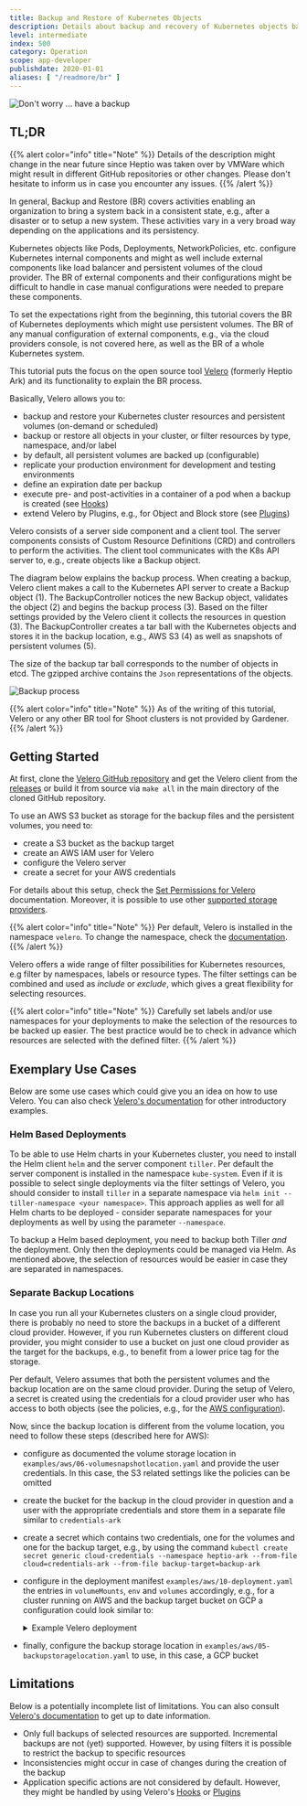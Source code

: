 ```yaml
---
title: Backup and Restore of Kubernetes Objects
description: Details about backup and recovery of Kubernetes objects based on the open source tool [Velero](https://velero.io/).
level: intermediate
index: 500
category: Operation
scope: app-developer
publishdate: 2020-01-01
aliases: [ "/readmore/br" ]
---
```


![Don't worry ... have a backup](images/teaser.png)

## TL;DR

{{% alert color="info"  title="Note" %}}
Details of the description might change in the near future since Heptio was taken over by VMWare which might result in different GitHub repositories or other changes. Please don't hesitate to inform us in case you encounter any issues.
{{% /alert %}}

In general, Backup and Restore (BR) covers activities enabling an organization to bring a system back in a consistent state, e.g., after a disaster or to setup a new system. These activities vary in a very broad way depending on the applications and its persistency.

Kubernetes objects like Pods, Deployments, NetworkPolicies, etc. configure Kubernetes internal components and might as well include external components like load balancer and persistent volumes of the cloud provider. The BR of external components and their configurations might be difficult to handle in case manual configurations were needed to prepare these components.

To set the expectations right from the beginning, this tutorial covers the BR of Kubernetes deployments which might use persistent volumes. The BR of any manual configuration of external components, e.g., via the cloud providers console, is not covered here, as well as the BR of a whole Kubernetes system.

This tutorial puts the focus on the open source tool [Velero](https://velero.io/) (formerly Heptio Ark) and its functionality to explain the BR process.

<style>
#body-inner blockquote {
    border: 0;
    padding: 10px;
    margin-top: 40px;
    margin-bottom: 40px;
    border-radius: 4px;
    background-color: rgba(0,0,0,0.05);
    box-shadow: 0 3px 6px rgba(0,0,0,0.16), 0 3px 6px rgba(0,0,0,0.23);
    position:relative;
    padding-left:60px;
}
#body-inner blockquote:before {
    content: "i";
    font-weight: bold;
    position: absolute;
    top: 0;
    bottom: 0;
    left: 0;
    background-color: #00a273;
    color: white;
    vertical-align: middle;
    margin: auto;
    width: 36px;
    font-size: 30px;
    text-align: center;
}
</style>

Basically, Velero allows you to:

- backup and restore your Kubernetes cluster resources and persistent volumes (on-demand or scheduled)
- backup or restore all objects in your cluster, or filter resources by type, namespace, and/or label
- by default, all persistent volumes are backed up (configurable)
- replicate your production environment for development and testing environments
- define an expiration date per backup
- execute pre- and post-activities in a container of a pod when a backup is created (see [Hooks](https://velero.io/docs/main/backup-hooks/#docs))
- extend Velero by Plugins, e.g., for Object and Block store (see [Plugins](https://velero.io/docs/main/custom-plugins/#docs))


Velero consists of a server side component and a client tool. The server components consists of Custom Resource Definitions (CRD) and controllers to perform the activities. The client tool communicates with the K8s API server to, e.g., create objects like a Backup object.

The diagram below explains the backup process. When creating a backup, Velero client makes a call to the Kubernetes API server to create a Backup object (1). The BackupController notices the new Backup object, validates the object (2) and begins the backup process (3). Based on the filter settings provided by the Velero client it collects the resources in question (3). The BackupController creates a tar ball with the Kubernetes objects and stores it in the backup location, e.g., AWS S3 (4) as well as snapshots of persistent volumes (5).

The size of the backup tar ball corresponds to the number of objects in etcd. The gzipped archive contains the `Json` representations of the objects.

![Backup process](./images/backup-process.png)

{{% alert color="info"  title="Note" %}}
As of the writing of this tutorial, Velero or any other BR tool for Shoot clusters is not provided by Gardener.
{{% /alert %}}


## Getting Started

At first, clone the [Velero GitHub repository](https://github.com/vmware-tanzu/velero-plugin-for-aws) and get the Velero client from the [releases](https://github.com/vmware-tanzu/velero-plugin-for-aws/releases) or build it from source via `make all` in the main directory of the cloned GitHub repository.

To use an AWS S3 bucket as storage for the backup files and the persistent volumes, you need to:

- create a S3 bucket as the backup target
- create an AWS IAM user for Velero
- configure the Velero server
- create a secret for your AWS credentials

For details about this setup, check the [Set Permissions for Velero](https://github.com/vmware-tanzu/velero-plugin-for-aws#set-permissions-for-velero) documentation. Moreover, it is possible to use other [supported storage providers](https://velero.io/docs/main/supported-providers/).

{{% alert color="info"  title="Note" %}}
Per default, Velero is installed in the namespace `velero`. To change the namespace, check the [documentation](https://velero.io/docs/main/namespace/#customize-the-namespace-during-install).
{{% /alert %}}

Velero offers a wide range of filter possibilities for Kubernetes resources, e.g filter by namespaces, labels or resource types. The filter settings can be combined and used as *include* or *exclude*, which gives a great flexibility for selecting resources.

{{% alert color="info"  title="Note" %}}
Carefully set labels and/or use namespaces for your deployments to make the selection of the resources to be backed up easier. The best practice would be to check in advance which resources are selected with the defined filter.
{{% /alert %}}

## Exemplary Use Cases

Below are some use cases which could give you an idea on how to use Velero. You can also check [Velero's documentation](https://velero.io/docs/main/) for other introductory examples.

### Helm Based Deployments

To be able to use Helm charts in your Kubernetes cluster, you need to install the Helm client `helm` and the server component `tiller`. Per default the server component is installed in the namespace `kube-system`. Even if it is possible to select single deployments via the filter settings of Velero, you should consider to install `tiller` in a separate namespace via `helm init --tiller-namespace <your namespace>`. This approach applies as well for all Helm charts to be deployed - consider separate namespaces for your deployments as well by using the parameter `--namespace`.

To backup a Helm based deployment, you need to backup both Tiller _and_ the deployment. Only then the deployments could be managed via Helm. As mentioned above, the selection of resources would be easier in case they are separated in namespaces.

### Separate Backup Locations

In case you run all your Kubernetes clusters on a single cloud provider, there is probably no need to store the backups in a bucket of a different cloud provider. However, if you run Kubernetes clusters on different cloud provider, you might consider to use a bucket on just one cloud provider as the target for the backups, e.g., to benefit from a lower price tag for the storage.

Per default, Velero assumes that both the persistent volumes and the backup location are on the same cloud provider. During the setup of Velero, a secret is created using the credentials for a cloud provider user who has access to both objects (see the policies, e.g., for the [AWS configuration](https://github.com/vmware-tanzu/velero-plugin-for-aws#set-permissions-for-velero)).

Now, since the backup location is different from the volume location, you need to follow these steps (described here for AWS):

- configure as documented the volume storage location in `examples/aws/06-volumesnapshotlocation.yaml` and provide the user credentials. In this case, the S3 related settings like the policies can be omitted
- create the bucket for the backup in the cloud provider in question and a user with the appropriate credentials and store them in a separate file similar to `credentials-ark`
- create a secret which contains two credentials, one for the volumes and one for the backup target, e.g., by using the command `kubectl create secret generic cloud-credentials --namespace heptio-ark
    --from-file cloud=credentials-ark --from-file backup-target=backup-ark`
- configure in the deployment manifest `examples/aws/10-deployment.yaml` the entries in `volumeMounts`, `env` and `volumes` accordingly, e.g., for a cluster running on AWS and the backup target bucket on GCP a configuration could look similar to:
  <details>
  {{% alert color="info"  title="Note" %}}
  Some links might get broken in the near future since Heptio was taken over by VMWare which might result in different GitHub repositories or other changes. Please don't hesitate to inform us in case you encounter any issues.
  {{% /alert %}}

  <summary>Example Velero deployment</summary>

  ```yaml
  # Copyright 2017 the Heptio Ark contributors.
  #
  # Licensed under the Apache License, Version 2.0 (the "License");
  # you may not use this file except in compliance with the License.
  # You may obtain a copy of the License at
  #
  #     http://www.apache.org/licenses/LICENSE-2.0
  #
  # Unless required by applicable law or agreed to in writing, software
  # distributed under the License is distributed on an "AS IS" BASIS,
  # WITHOUT WARRANTIES OR CONDITIONS OF ANY KIND, either express or implied.
  # See the License for the specific language governing permissions and
  # limitations under the License.

  ---
  apiVersion: apps/v1beta1
  kind: Deployment
  metadata:
    namespace: velero
    name: velero
  spec:
    replicas: 1
    template:
      metadata:
        labels:
          component: velero
        annotations:
          prometheus.io/scrape: "true"
          prometheus.io/port: "8085"
          prometheus.io/path: "/metrics"
      spec:
        restartPolicy: Always
        serviceAccountName: velero
        containers:
          - name: velero
            image: gcr.io/heptio-images/velero:latest
            command:
              - /velero
            args:
              - server
            volumeMounts:
              - name: cloud-credentials
                mountPath: /credentials
              - name: plugins
                mountPath: /plugins
              - name: scratch
                mountPath: /scratch
            env:
              - name: AWS_SHARED_CREDENTIALS_FILE
                value: /credentials/cloud
              - name: GOOGLE_APPLICATION_CREDENTIALS
                value: /credentials/backup-target
              - name: VELERO_SCRATCH_DIR
                value: /scratch
        volumes:
          - name: cloud-credentials
            secret:
              secretName: cloud-credentials
          - name: plugins
            emptyDir: {}
          - name: scratch
            emptyDir: {}
  ```
  </details>
- finally, configure the backup storage location in `examples/aws/05-backupstoragelocation.yaml` to use, in this case, a GCP bucket

## Limitations

Below is a potentially incomplete list of limitations. You can also consult [Velero's documentation](https://velero.io/docs/main/) to get up to date information.

- Only full backups of selected resources are supported. Incremental backups are not (yet) supported. However, by using filters it is possible to restrict the backup to specific resources
- Inconsistencies might occur in case of changes during the creation of the backup
- Application specific actions are not considered by default. However, they might be handled by using Velero's [Hooks](https://velero.io/docs/main/backup-hooks/#docs) or [Plugins](https://velero.io/docs/main/custom-plugins/#docs)